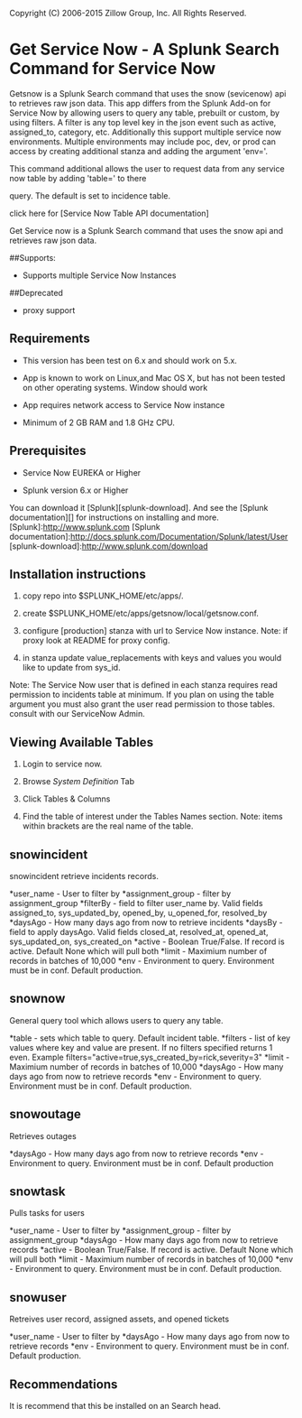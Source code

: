 Copyright (C) 2006-2015 Zillow Group, Inc. All Rights Reserved.

Get Service Now - A Splunk Search Command for Service Now
=================

Getsnow is a Splunk Search command that uses the snow (sevicenow) api to retrieves raw json data. This app differs from
the Splunk Add-on for Service Now by allowing users to query any table, prebuilt or custom, by using filters.  A filter is
any top level key in the json event such as active, assigned_to, category, etc. Additionally this support multiple
service now environments.  Multiple environments may include poc, dev, or prod can access by creating additional stanza
and adding the argument 'env=<environment>'.

This command additional allows the user to request data from any service now table by adding 'table=<string>' to there

query. The default is set to incidence table.

click here for [Service Now Table API documentation]

Get Service now is a Splunk Search command that uses the snow api  and retrieves raw json data.


##Supports:
* Supports multiple Service Now Instances


##Deprecated
* proxy support



Requirements
---------

* This version has been test on 6.x and should work on 5.x.

* App is known to work on Linux,and Mac OS X, but has not been tested on other operating systems. Window should work

* App requires network access to Service Now instance

* Minimum of 2 GB RAM and 1.8 GHz CPU.



Prerequisites
---------
* Service Now EUREKA or Higher

* Splunk version 6.x or Higher

You can download it [Splunk][splunk-download].  And see the [Splunk documentation][] for instructions on installing and more.
[Splunk]:http://www.splunk.com
[Splunk documentation]:http://docs.splunk.com/Documentation/Splunk/latest/User
[splunk-download]:http://www.splunk.com/download


Installation instructions
---------

1) copy repo into $SPLUNK_HOME/etc/apps/.

2) create $SPLUNK_HOME/etc/apps/getsnow/local/getsnow.conf.

3) configure [production] stanza with url to Service Now instance. Note: if proxy look at README for proxy config.

4) in stanza update value_replacements with keys and values you would like to update from sys_id.


Note:   The Service Now user that is defined in each stanza requires read permission to incidents table at minimum.
        If you plan on using the table argument you must also grant the user read permission to those tables.
        consult with our ServiceNow Admin.
        

Viewing Available Tables
--------

1) Login to service now.

2) Browse *System Definition* Tab

3) Click Tables & Columns

4) Find the table of interest under the Tables Names section.
   Note: items within brackets are the real name of the table.



snowincident
---------
snowincident retrieve incidents records.

*user_name        - User to filter by
*assignment_group - filter by assignment_group
*filterBy         - field to filter user_name by.  Valid fields assigned_to, sys_updated_by, opened_by, u_opened_for, resolved_by
*daysAgo          - How many days ago from now to retrieve incidents
*daysBy           - field to apply daysAgo.   Valid fields closed_at, resolved_at, opened_at, sys_updated_on, sys_created_on
*active           - Boolean True/False.  If record is active. Default None which will pull both
*limit            - Maximium number of records in batches of 10,000
*env              - Environment to query. Environment must be in conf. Default production.

snownow
---------
General query tool which allows users to query any table.

*table    - sets which table to query. Default incident table.
*filters  - list of key values where key and value are present. If no filters specified returns 1 even. Example filters="active=true,sys_created_by=rick,severity=3"
*limit    - Maximium number of records in batches of 10,000
*daysAgo  - How many days ago from now to retrieve records
*env      - Environment to query. Environment must be in conf. Default production.

snowoutage
---------
Retrieves outages

*daysAgo  - How many days ago from now to retrieve records
*env      - Environment to query. Environment must be in conf. Default production

snowtask
---------
Pulls tasks for users

*user_name        - User to filter by
*assignment_group - filter by assignment_group
*daysAgo          - How many days ago from now to retrieve records
*active           - Boolean True/False.  If record is active. Default None which will pull both
*limit            - Maximium number of records in batches of 10,000
*env              - Environment to query. Environment must be in conf. Default production.


snowuser
--------
Retreives user record, assigned assets, and opened tickets

*user_name        - User to filter by
*daysAgo          - How many days ago from now to retrieve records
*env              - Environment to query. Environment must be in conf. Default production.




Recommendations
---------

It is recommend that this be installed on an Search head.
